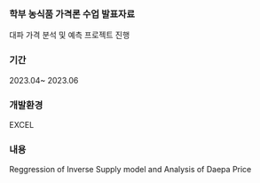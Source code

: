 ### 학부 농식품 가격론 수업 발표자료 
대파 가격 분석 및 예측 프로젝트 진행 

### 기간
2023.04~ 2023.06

### 개발환경
EXCEL

### 내용
Reggression of Inverse Supply model and Analysis of Daepa Price 

